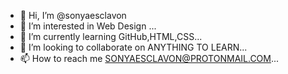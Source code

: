 - 👋 Hi, I’m @sonyaesclavon
- 👀 I’m interested in Web Design ...
- 🌱 I’m currently learning GitHub,HTML,CSS...
- 💞️ I’m looking to collaborate on ANYTHING TO LEARN...
- 📫 How to reach me SONYAESCLAVON@PROTONMAIL.COM...

<!---
sonyaesclavon/sonyaesclavon is a ✨ special ✨ repository because its `README.md` (this file) appears on your GitHub profile.
You can click the Preview link to take a look at your changes.
--->
